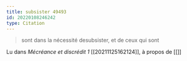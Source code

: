 ```yaml
---
title: subsister 49493
id: 20220108246242
type: Citation
---
```


> sont dans la nécessité desubsister, et de ceux qui sont

Lu dans *Mécréance et discrédit 1* [[20211125162124]], à propos de [[]]